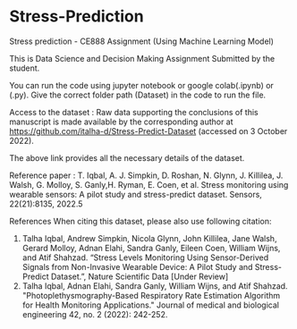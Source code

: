 # Stress-Prediction
Stress prediction - CE888 Assignment (Using Machine Learning Model)

This is Data Science and Decision Making Assignment Submitted by the student.

You can run the code using jupyter notebook or google colab(.ipynb) or (.py). Give the correct folder path (Dataset) in the code to run the file.

Access to the dataset : Raw data supporting the conclusions of this manuscript is made available by the corresponding author at https://github.com/italha-d/Stress-Predict-Dataset (accessed on 3 October 2022).

The above link provides all the necessary details of the dataset.

Reference paper : T. Iqbal, A. J. Simpkin, D. Roshan, N. Glynn, J. Killilea, J. Walsh, G. Molloy, S. Ganly,H. Ryman, E. Coen, et al. Stress monitoring using wearable sensors: A pilot study and stress-predict dataset. Sensors, 22(21):8135, 2022.5

References
When citing this dataset, please also use following citation:
1.	Talha Iqbal, Andrew Simpkin, Nicola Glynn, John Killilea, Jane Walsh, Gerard Molloy, Adnan Elahi, Sandra Ganly, Eileen Coen, William Wijns, and Atif Shahzad. “Stress Levels Monitoring Using Sensor-Derived Signals from Non-Invasive Wearable Device: A Pilot Study and Stress-Predict Dataset.”, Nature Scientific Data [Under Review]
2.	Talha Iqbal, Adnan Elahi, Sandra Ganly, William Wijns, and Atif Shahzad. "Photoplethysmography-Based Respiratory Rate Estimation Algorithm for Health Monitoring Applications." Journal of medical and biological engineering 42, no. 2 (2022): 242-252.

